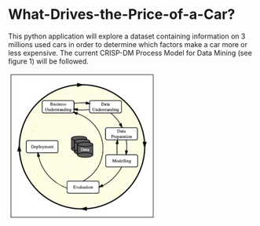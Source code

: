 # What-Drives-the-Price-of-a-Car?
This python application will explore a dataset containing information on 3 millions used cars in order to determine which factors make a car more or less expensive. The current CRISP-DM Process Model for Data Mining (see figure 1) will be followed.

<img src="images/Figure1_CRISP_DM_Model.jpeg" alt="alt text" width="300px" height="300px" class="center">

